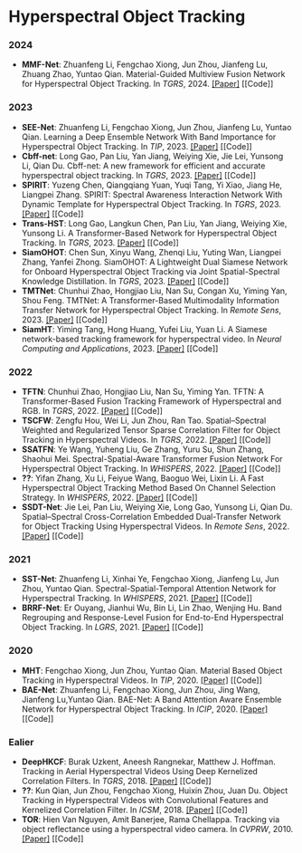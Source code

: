 # Hyperspectral Object Tracking


### 2024
- **MMF-Net**: Zhuanfeng Li, Fengchao Xiong, Jun Zhou, Jianfeng Lu, Zhuang Zhao, Yuntao Qian. Material-Guided Multiview Fusion Network for Hyperspectral Object Tracking.  In _TGRS_, 2024. [[Paper]](https://ieeexplore.ieee.org/document/10438474) [[Code]]  

### 2023
- **SEE-Net**: Zhuanfeng Li, Fengchao Xiong, Jun Zhou, Jianfeng Lu, Yuntao Qian. Learning a Deep Ensemble Network With Band Importance for Hyperspectral Object Tracking. In _TIP_, 2023. [[Paper]](https://ieeexplore.ieee.org/document/10128966) [[Code]]
- **Cbff-net**: Long Gao, Pan Liu, Yan Jiang, Weiying Xie, Jie Lei, Yunsong Li, Qian Du. Cbff-net: A new framework for efficient and accurate hyperspectral object tracking. In _TGRS_, 2023. [[Paper]](https://ieeexplore.ieee.org/document/10061231) [[Code]]  
- **SPIRIT**: Yuzeng Chen, Qiangqiang Yuan, Yuqi Tang, Yi Xiao, Jiang He, Liangpei Zhang. SPIRIT: Spectral Awareness Interaction Network With Dynamic Template for Hyperspectral Object Tracking. In _TGRS_, 2023. [[Paper]](https://ieeexplore.ieee.org/document/10375560) [[Code]]
- **Trans-HST**: Long Gao, Langkun Chen, Pan Liu, Yan Jiang, Weiying Xie, Yunsong Li. A Transformer-Based Network for Hyperspectral Object Tracking. In _TGRS_, 2023. [[Paper]](https://ieeexplore.ieee.org/document/10287003) [[Code]]
- **SiamOHOT**: Chen Sun, Xinyu Wang, Zhenqi Liu, Yuting Wan, Liangpei Zhang, Yanfei Zhong. SiamOHOT: A Lightweight Dual Siamese Network for Onboard Hyperspectral Object Tracking via Joint Spatial-Spectral Knowledge Distillation. In _TGRS_, 2023. [[Paper]](https://ieeexplore.ieee.org/document/10225562) [[Code]]
- **TMTNet**: Chunhui Zhao, Hongjiao Liu, Nan Su, Congan Xu, Yiming Yan, Shou Feng. TMTNet: A Transformer-Based Multimodality Information Transfer Network for Hyperspectral Object Tracking. In _Remote Sens_, 2023. [[Paper]](https://www.mdpi.com/2072-4292/15/4/1107) [[Code]]
- **SiamHT**: Yiming Tang, Hong Huang, Yufei Liu, Yuan Li. A Siamese network-based tracking framework for hyperspectral video. In _Neural Computing and Applications_, 2023. [[Paper]](https://link.springer.com/article/10.1007/s00521-022-07712-5) [[Code]]


### 2022
- **TFTN**: Chunhui Zhao, Hongjiao Liu, Nan Su, Yiming Yan. TFTN: A Transformer-Based Fusion Tracking Framework of Hyperspectral and RGB. In _TGRS_, 2022. [[Paper]](https://ieeexplore.ieee.org/document/9924197) [[Code]]
- **TSCFW**: Zengfu Hou, Wei Li, Jun Zhou, Ran Tao. Spatial–Spectral Weighted and Regularized Tensor Sparse Correlation Filter for Object Tracking in Hyperspectral Videos. In _TGRS_, 2022. [[Paper]](https://ieeexplore.ieee.org/document/9924160) [[Code]]
- **SSATFN**: Ye Wang, Yuheng Liu, Ge Zhang, Yuru Su, Shun Zhang, Shaohui Mei. Spectral-Spatial-Aware Transformer Fusion Network For Hyperspectral Object Tracking. In _WHISPERS_, 2022. [[Paper]](https://ieeexplore.ieee.org/document/9955100) [[Code]]
- **??**: Yifan Zhang, Xu Li, Feiyue Wang, Baoguo Wei, Lixin Li. A Fast Hyperspectral Object Tracking Method Based On Channel Selection Strategy. In _WHISPERS_, 2022. [[Paper]](https://ieeexplore.ieee.org/document/9955094) [[Code]]
- **SSDT-Net**: Jie Lei, Pan Liu, Weiying Xie, Long Gao, Yunsong Li, Qian Du. Spatial–Spectral Cross-Correlation Embedded Dual-Transfer Network for Object Tracking Using Hyperspectral Videos. In _Remote Sens_, 2022. [[Paper]](https://www.mdpi.com/2072-4292/14/15/3512) [[Code]]

### 2021
- **SST-Net**: Zhuanfeng Li, Xinhai Ye, Fengchao Xiong, Jianfeng Lu, Jun Zhou, Yuntao Qian. Spectral-Spatial-Temporal Attention Network for Hyperspectral Tracking. In _WHISPERS_, 2021. [[Paper]](https://ieeexplore.ieee.org/document/9484032) [[Code]]
- **BRRF-Net**: Er Ouyang, Jianhui Wu, Bin Li, Lin Zhao, Wenjing Hu. Band Regrouping and Response-Level Fusion for End-to-End Hyperspectral Object Tracking.  In _LGRS_, 2021. [[Paper]](https://ieeexplore.ieee.org/document/9658497) [[Code]]
 

### 2020
- **MHT**: Fengchao Xiong, Jun Zhou, Yuntao Qian. Material Based Object Tracking in Hyperspectral Videos. In _TIP_, 2020. [[Paper]](https://ieeexplore.ieee.org/document/8960632) [[Code]]
- **BAE-Net**: Zhuanfeng Li, Fengchao Xiong, Jun Zhou, Jing Wang, Jianfeng Lu,Yuntao Qian. BAE-Net: A Band Attention Aware Ensemble Network for Hyperspectral Object Tracking. In _ICIP_, 2020. [[Paper]](https://ieeexplore.ieee.org/document/9191105/) [[Code]]

### Ealier
- **DeepHKCF**: Burak Uzkent, Aneesh Rangnekar, Matthew J. Hoffman. Tracking in Aerial Hyperspectral Videos Using Deep Kernelized Correlation Filters. In _TGRS_, 2018. [[Paper]](https://ieeexplore.ieee.org/document/8435971) [[Code]]
- **??**: Kun Qian, Jun Zhou, Fengchao Xiong, Huixin Zhou, Juan Du. Object Tracking in Hyperspectral Videos with Convolutional Features and Kernelized Correlation Filter. In _ICSM_, 2018. [[Paper]](https://arxiv.org/abs/1810.11819) [[Code]]
- **TOR**: Hien Van Nguyen, Amit Banerjee, Rama Chellappa. Tracking via object reflectance using a hyperspectral video camera. In _CVPRW_, 2010. [[Paper]](https://ieeexplore.ieee.org/document/5543780) [[Code]]



